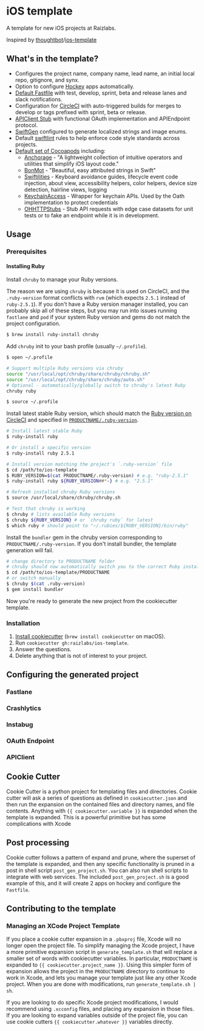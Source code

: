 # iOS template

A template for new iOS projects at Raizlabs.

Inspired by [thoughtbot]/[ios-template]

[thoughtbot]: https://thoughtbot.com/
[ios-template]: https://github.com/thoughtbot/ios-template

## What's in the template?

 - Configures the project name, company name, lead name, an initial local repo, gitignore, and synx.
 - Option to configure [Hockey][hockey] apps automatically.
 - [Default Fastfile][fastfile] with test, develop, sprint, beta and release lanes and slack notifications.
 - Configuration for [CircleCI][CircleCI] with auto-triggered builds for merges to develop or tags prefixed with sprint, beta or release.
 - [APIClient Stub][apiclient] with functional OAuth implementation and APIEndpoint protocol.
 - [SwiftGen][SwiftGen] configured to generate localized strings and image enums.
 - Default [swiftlint][swiftlint] rules to help enforce code style standards across projects.
 - [Default set of Cocoapods][pods] including:
   - [Anchorage][anchorage] - "A lightweight collection of intuitive operators and utilities that simplify iOS layout code."
   - [BonMot][bonmot] - "Beautiful, easy attributed strings in Swift"
   - [Swiftilities][swiftilities] - Keyboard avoidance guides, lifecycle event code injection, about view, accessibility helpers, color helpers, device size detection, hairline views, logging
   - [KeychainAccess][keychainaccess] - Wrapper for keychain APIs. Used by the Oath implementation to protect credentials
   - [OHHTTPStubs][ohhttpstubs] - Stub API requests with edge case datasets for unit tests or to fake an endpoint while it is in development.

[pods]: PRODUCTNAME/app/Podfile
[anchorage]: https://github.com/Raizlabs/Anchorage
[swiftilities]: https://github.com/Raizlabs/Swiftilities
[bonmot]: httpss://github.com/Raizlabs/BonMot
[keychainaccess]: https://github.com/kishikawakatsumi/KeychainAccess
[ohhttpstubs]: https://github.com/AliSoftware/OHHTTPStubs
[fastfile]: PRODUCTNAME/app/fastlane/Fastfile
[apiclient]: PRODUCTNAME/app/PRODUCTNAME/API 
[CircleCI]: PRODUCTNAME/circle.yml
[swiftlint]: PRODUCTNAME/app/.swiftlint.yml
[hockey]: hooks/post_gen_project.sh
[swiftgen]: https://github.com/SwiftGen/SwiftGen

## Usage

### Prerequisites

#### Installing Ruby

Install `chruby` to manage your Ruby versions. 

The reason we are using `chruby` is because it is used on CircleCI, and the `.ruby-version` format conflicts with `rvm` (which expects `2.5.1` instead of `ruby-2.5.1`). If you don't have a Ruby version manager installed, you can probably skip all of these steps, but you may run into issues running `fastlane` and `pod` if your system Ruby version and gems do not match the project configuration.

```bash
$ brew install ruby-install chruby
```

Add `chruby` init to your bash profile (usually `~/.profile`).

```bash
$ open ~/.profile 
```

```bash
# Support multiple Ruby versions via chruby
source "/usr/local/opt/chruby/share/chruby/chruby.sh"
source "/usr/local/opt/chruby/share/chruby/auto.sh"
# Optional - automatically/globally switch to chruby's latest Ruby
chruby ruby
```

```bash
$ source ~/.profile
```

Install latest stable Ruby version, which should match the [Ruby version on CircleCI](https://circleci.com/docs/2.0/testing-ios/#custom-ruby-versions) and specified in [`PRODUCTNAME/.ruby-version`](https://github.com/Raizlabs/ios-template/blob/master/PRODUCTNAME/.ruby-version).

```bash
# Install latest stable Ruby
$ ruby-install ruby

# Or install a specific version
$ ruby-install ruby 2.5.1

# Install version matching the project's `.ruby-version` file
$ cd /path/to/ios-template
$ RUBY_VERSION=$(cat PRODUCTNAME/.ruby-version) # e.g. "ruby-2.5.1"
$ ruby-install ruby ${RUBY_VERSION##*-} # e.g. "2.5.1"

# Refresh installed chruby Ruby versions
$ source /usr/local/share/chruby/chruby.sh

# Test that chruby is working
$ chruby # lists available Ruby versions
$ chruby ${RUBY_VERSION} # or `chruby ruby` for latest
$ which ruby # should point to "~/.rubies/${RUBY_VERSION}/bin/ruby"
```

Install the `bundler` gem in the chruby version corresponding to `PRODUCTNAME/.ruby-version`. If you don't install bundler, the template generation will fail.

```bash
# change directory to PRODUCTNAME folder
# chruby should now automatically switch you to the correct Ruby install
$ cd /path/to/ios-template/PRODUCTNAME
# or switch manually
$ chruby $(cat .ruby-version)
$ gem install bundler
```

Now you're ready to generate the new project from the cookiecutter template.

### Installation

1. [Install cookiecutter][cookiecutter] (`brew install cookiecutter` on
   macOS).
1. Run `cookiecutter gh:raizlabs/ios-template`.
1. Answer the questions.
1. Delete anything that is not of interest to your project.

[cookiecutter]: http://cookiecutter.readthedocs.org/en/latest/installation.html

## Configuring the generated project
### Fastlane

### Crashlytics

### Instabug

### OAuth Endpoint

### APIClient 

## Cookie Cutter
Cookie Cutter is a python project for templating files and directories. Cookie cutter will ask a series of questions as defined in `cookiecutter.json` and then run the expansion on the contained files and directory names, and file contents. Anything with `{{ cookiecutter.variable }}` is expanded when the template is expanded. This is a powerful primitive but has some complications with Xcode

## Post processing
Cookie cutter follows a pattern of expand and prune, where the superset of the template is expanded, and then any specific functionality is pruned in a post in shell script `post_gen_project.sh`. You can also run shell scripts to integrate with web services. The included `post_gen_project.sh` is a good example of this, and it will create 2 apps on hockey and configure the `Fastfile`.

## Contributing to the template

### Managing an XCode Project Template
If you place a cookie cutter expansion in a `.pbxproj` file, Xcode will no longer open the project file. To simplify managing the Xcode project, I have a more primitive expansion script in `generate_template.sh` that will replace a smaller set of words with cookiecutter variables. In particular, `PRODUCTNAME` is expanded to `{{ cookiecutter.project_name }}`. Using this simpler form of expansion allows the project in the `PRODUCTNAME` directory to continue to work in Xcode, and lets you manage your template just like any other Xcode project. When you are done with modifications, run `generate_template.sh | sh`.

If you are looking to do specific Xcode project modifications, I would recommend using `.xcconfig` files, and placing any expansion in those files. If you are looking to expand variables outside of the project file, you can use cookie cutters `{{ cookiecutter.whatever }}` variables directly.


